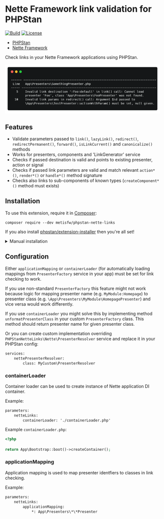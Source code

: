 # Nette Framework link validation for PHPStan

[![Build](https://github.com/metisfw/phpstan-nette-links/workflows/Build/badge.svg)](https://github.com/phpstan/phpstan-nette/actions)
[![License](https://poser.pugx.org/phpstan/phpstan-nette/license)](https://packagist.org/packages/phpstan/phpstan-nette)

* [PHPStan](https://phpstan.org/)
* [Nette Framework](https://nette.org/)

Check links in your Nette Framework applications using PHPStan.

![Preview](docs/preview.png)

## Features
* Validate parameters passed to `link()`, `lazyLink()`, `redirect()`, `redirectPermanent()`, `forward()`, `isLinkCurrent()` and `canonicalize()` methods
* Works for presenters, components and 'LinkGenerator' service
* Checks if passed destination is valid and points to existing presenter, action or signal
* Checks if passed link parameters are valid and match relevant `action*()`, `render*()` or `handle*()` method signature
* Checks also links to sub-components of known types (`createComponent*()` method must exists)

## Installation

To use this extension, require it in [Composer](https://getcomposer.org/):

```
composer require --dev metisfw/phpstan-nette-links
```

If you also install [phpstan/extension-installer](https://github.com/phpstan/extension-installer) then you're all set!

<details>
  <summary>Manual installation</summary>

If you don't want to use `phpstan/extension-installer`, include extension.neon in your project's PHPStan config:

```
includes:
    - vendor/metisfw/phpstan-nette-links/extension.neon
```

To perform framework-specific checks, include also this file:

```
    - vendor/metisfw/phpstan-nette-links/rules.neon
```

</details>

## Configuration

Either `applicationMapping` or `containerLoader` (for automatically loading mappings from `PresenterFactory` service in your app) must be set for link checking to work.

If you use non-standard `PresenterFactory` this feature might not work because logic for mapping presenter name (e.g. `MyModule:Homepage`) to presenter class (e.g. `\App\Presenters\MyModule\HomepagePresenter`) and vice versa would work differently.

If you use `containerLoader` you might solve this by implementing method `unformatPresenterClass` in your custom `PresenterFactory` class. This method should return presenter name for given presenter class.

Or you can create custom implementation overriding `PHPStanNetteLinks\Nette\PresenterResolver` service and replace it in your PHPStan config:

```neon
services:
    nettePresenterResolver:
        class: MyCustom\PresenterResolver
```

### containerLoader

Container loader can be used to create instance of Nette application DI container.

Example:
```neon
parameters:
    netteLinks:
        containerLoader: './containerLoader.php'
```

Example `containerLoader.php`:

```php
<?php

return App\Bootstrap::boot()->createContainer();
```

### applicationMapping

Application mapping is used to map presenter identfiers to classes in link checking.

Example:
```neon
parameters:
    netteLinks:
        applicationMapping:
            *: App\Presenters\*\*Presenter
```
